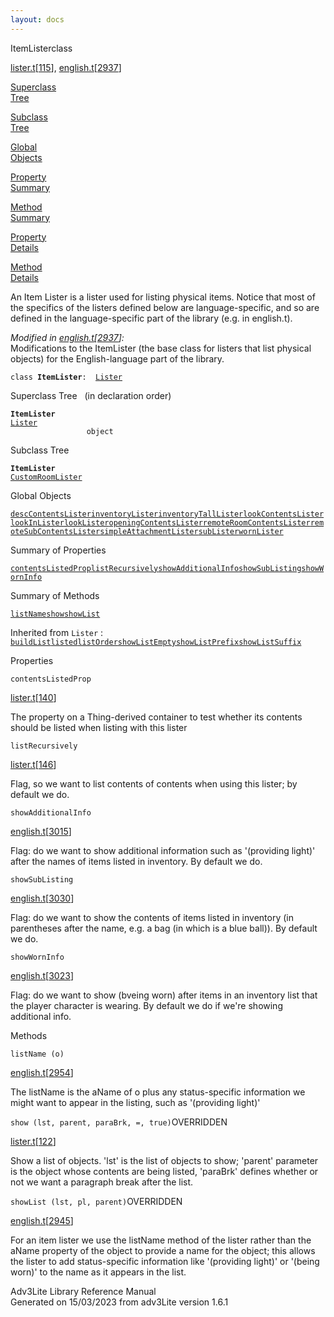 ```yaml
---
layout: docs
---
```

<span class="title">ItemLister</span><span class="type">class</span>

[lister.t](../file/lister.t.html)\[[115](../source/lister.t.html#115)\],
[english.t](../file/english.t.html)\[[2937](../source/english.t.html#2937)\]

[Superclass  
Tree](#_SuperClassTree_)

[Subclass  
Tree](#_SubClassTree_)

[Global  
Objects](#_ObjectSummary_)

[Property  
Summary](#_PropSummary_)

[Method  
Summary](#_MethodSummary_)

[Property  
Details](#_Properties_)

[Method  
Details](#_Methods_)

<div class="fdesc">

An Item Lister is a lister used for listing physical items. Notice that
most of the specifics of the listers defined below are
language-specific, and so are defined in the language-specific part of
the library (e.g. in english.t).

*Modified in
[english.t](../file/english.t.html)\[[2937](../source/english.t.html#2937)\]:*  
Modifications to the ItemLister (the base class for listers that list
physical objects) for the English-language part of the library.

`class `**`ItemLister`**` :   `[`Lister`](../object/Lister.html)

</div>

<span id="_SuperClassTree_"></span>

<div class="mjhd">

<span class="hdln">Superclass Tree</span>   (in declaration order)

</div>

**`ItemLister`**  
[`Lister`](../object/Lister.html)  
`                 object`  
<span id="_SubClassTree_"></span>

<div class="mjhd">

<span class="hdln">Subclass Tree</span>  

</div>

**`ItemLister`**  
[`CustomRoomLister`](../object/CustomRoomLister.html)  
<span id="_ObjectSummary_"></span>

<div class="mjhd">

<span class="hdln">Global Objects</span>  

</div>

[`descContentsLister`](../object/descContentsLister.html)[`inventoryLister`](../object/inventoryLister.html)[`inventoryTallLister`](../object/inventoryTallLister.html)[`lookContentsLister`](../object/lookContentsLister.html)[`lookInLister`](../object/lookInLister.html)[`lookLister`](../object/lookLister.html)[`openingContentsLister`](../object/openingContentsLister.html)[`remoteRoomContentsLister`](../object/remoteRoomContentsLister.html)[`remoteSubContentsLister`](../object/remoteSubContentsLister.html)[`simpleAttachmentLister`](../object/simpleAttachmentLister.html)[`subLister`](../object/subLister.html)[`wornLister`](../object/wornLister.html)
<span id="_PropSummary_"></span>

<div class="mjhd">

<span class="hdln">Summary of Properties</span>  

</div>

[`contentsListedProp`](#contentsListedProp)[`listRecursively`](#listRecursively)[`showAdditionalInfo`](#showAdditionalInfo)[`showSubListing`](#showSubListing)[`showWornInfo`](#showWornInfo)



<span id="_MethodSummary_"></span>

<div class="mjhd">

<span class="hdln">Summary of Methods</span>  

</div>

[`listName`](#listName)[`show`](#show)[`showList`](#showList)

Inherited from `Lister` :  
[`buildList`](../object/Lister.html#buildList)[`listed`](../object/Lister.html#listed)[`listOrder`](../object/Lister.html#listOrder)[`showListEmpty`](../object/Lister.html#showListEmpty)[`showListPrefix`](../object/Lister.html#showListPrefix)[`showListSuffix`](../object/Lister.html#showListSuffix)

<span id="_Properties_"></span>

<div class="mjhd">

<span class="hdln">Properties</span>  

</div>

<span id="contentsListedProp"></span>

`contentsListedProp`

[lister.t](../file/lister.t.html)\[[140](../source/lister.t.html#140)\]

<div class="desc">

The property on a Thing-derived container to test whether its contents
should be listed when listing with this lister

</div>

<span id="listRecursively"></span>

`listRecursively`

[lister.t](../file/lister.t.html)\[[146](../source/lister.t.html#146)\]

<div class="desc">

Flag, so we want to list contents of contents when using this lister; by
default we do.

</div>

<span id="showAdditionalInfo"></span>

`showAdditionalInfo`

[english.t](../file/english.t.html)\[[3015](../source/english.t.html#3015)\]

<div class="desc">

Flag: do we want to show additional information such as '(providing
light)' after the names of items listed in inventory. By default we do.

</div>

<span id="showSubListing"></span>

`showSubListing`

[english.t](../file/english.t.html)\[[3030](../source/english.t.html#3030)\]

<div class="desc">

Flag: do we want to show the contents of items listed in inventory (in
parentheses after the name, e.g. a bag (in which is a blue ball)). By
default we do.

</div>

<span id="showWornInfo"></span>

`showWornInfo`

[english.t](../file/english.t.html)\[[3023](../source/english.t.html#3023)\]

<div class="desc">

Flag: do we want to show (bveing worn) after items in an inventory list
that the player character is wearing. By default we do if we're showing
additional info.

</div>

<span id="_Methods_"></span>

<div class="mjhd">

<span class="hdln">Methods</span>  

</div>

<span id="listName"></span>

`listName (o)`

[english.t](../file/english.t.html)\[[2954](../source/english.t.html#2954)\]

<div class="desc">

The listName is the aName of o plus any status-specific information we
might want to appear in the listing, such as '(providing light)'

</div>

<span id="show"></span>

`show (lst, parent, paraBrk, =, true)`<span class="rem">OVERRIDDEN</span>

[lister.t](../file/lister.t.html)\[[122](../source/lister.t.html#122)\]

<div class="desc">

Show a list of objects. 'lst' is the list of objects to show; 'parent'
parameter is the object whose contents are being listed, 'paraBrk'
defines whether or not we want a paragraph break after the list.

</div>

<span id="showList"></span>

`showList (lst, pl, parent)`<span class="rem">OVERRIDDEN</span>

[english.t](../file/english.t.html)\[[2945](../source/english.t.html#2945)\]

<div class="desc">

For an item lister we use the listName method of the lister rather than
the aName property of the object to provide a name for the object; this
allows the lister to add status-specific information like '(providing
light)' or '(being worn)' to the name as it appears in the list.

</div>

<div class="ftr">

Adv3Lite Library Reference Manual  
Generated on 15/03/2023 from adv3Lite version 1.6.1

</div>
